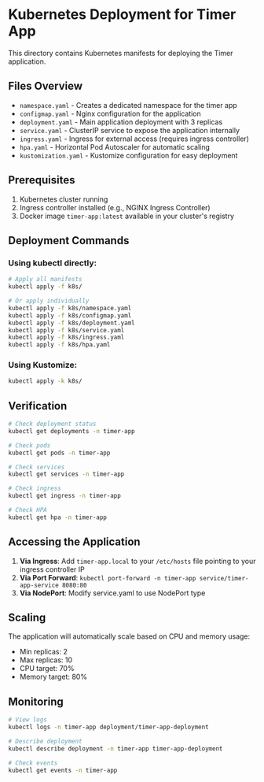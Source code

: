 # Kubernetes Deployment for Timer App

This directory contains Kubernetes manifests for deploying the Timer application.

## Files Overview

- `namespace.yaml` - Creates a dedicated namespace for the timer app
- `configmap.yaml` - Nginx configuration for the application
- `deployment.yaml` - Main application deployment with 3 replicas
- `service.yaml` - ClusterIP service to expose the application internally
- `ingress.yaml` - Ingress for external access (requires ingress controller)
- `hpa.yaml` - Horizontal Pod Autoscaler for automatic scaling
- `kustomization.yaml` - Kustomize configuration for easy deployment

## Prerequisites

1. Kubernetes cluster running
2. Ingress controller installed (e.g., NGINX Ingress Controller)
3. Docker image `timer-app:latest` available in your cluster's registry

## Deployment Commands

### Using kubectl directly:
```bash
# Apply all manifests
kubectl apply -f k8s/

# Or apply individually
kubectl apply -f k8s/namespace.yaml
kubectl apply -f k8s/configmap.yaml
kubectl apply -f k8s/deployment.yaml
kubectl apply -f k8s/service.yaml
kubectl apply -f k8s/ingress.yaml
kubectl apply -f k8s/hpa.yaml
```

### Using Kustomize:
```bash
kubectl apply -k k8s/
```

## Verification

```bash
# Check deployment status
kubectl get deployments -n timer-app

# Check pods
kubectl get pods -n timer-app

# Check services
kubectl get services -n timer-app

# Check ingress
kubectl get ingress -n timer-app

# Check HPA
kubectl get hpa -n timer-app
```

## Accessing the Application

1. **Via Ingress**: Add `timer-app.local` to your `/etc/hosts` file pointing to your ingress controller IP
2. **Via Port Forward**: `kubectl port-forward -n timer-app service/timer-app-service 8080:80`
3. **Via NodePort**: Modify service.yaml to use NodePort type

## Scaling

The application will automatically scale based on CPU and memory usage:
- Min replicas: 2
- Max replicas: 10
- CPU target: 70%
- Memory target: 80%

## Monitoring

```bash
# View logs
kubectl logs -n timer-app deployment/timer-app-deployment

# Describe deployment
kubectl describe deployment -n timer-app timer-app-deployment

# Check events
kubectl get events -n timer-app
```
